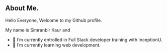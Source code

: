## About Me. 

Hello Everyone, Welcome to my Github profile. 

My name is Simranbir Kaur and 

- 🔭 I’m currently entrolled in Full Stack developer training with InceptionU.
- 🌱 I’m currently learning web development.


